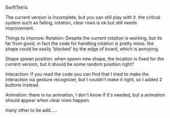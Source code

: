 SwiftTetris

The current version is incomplete, but you can still play with it.
the critical system such as falling, rotation, clear rows is ok but still needs improvement.

Things to improve:
Rotation: Despite the current rotation is working, but its far from good, in fact the code for handling rotation is pretty mess. the shape could be easliy 'blocked' by the edge of board, which is annoying.

Shape spwan position: when spawn new shape, the location is fixed for the current version, but it should be some random position right?

Interaction: If you read the code you can find that I tried to make the interaction via gesture recognizer, but I couldn't make it right, so I added 2 buttons instead.

Animation: there is no animation, I don't know if it's needed, but a animation should appear when clear rows happen.

many other to be add.....
